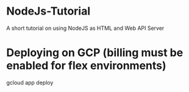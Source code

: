 # NodeJs-Tutorial
A short tutorial on using NodeJS as HTML and Web API Server

# Deploying on GCP (billing must be enabled for flex environments)
gcloud app deploy
